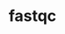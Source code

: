 ---
title: "fastqc"
layout: cache
categories: [package, develop]
meta: {"versions": ["0.12.1"], "compilers": ["gcc@=7.3.1"], "oss": ["amzn2"], "platforms": ["linux"], "targets": ["aarch64", "neoverse_n1", "x86_64_v3"], "stacks": ["aws-isc", "aws-isc-aarch64", "root"], "num_specs": 6, "num_specs_by_stack": {"aws-isc-aarch64": 4, "root": 6, "aws-isc": 2}}
spec_details: [{"hash": "bwtjobwzytlywljntzpqilt2c43vxuo5", "compiler": "gcc@=7.3.1", "versions": ["0.12.1"], "os": "amzn2", "platform": "linux", "target": "aarch64", "variants": ["build_system=generic", "patches=886aba9"], "stacks": ["aws-isc-aarch64", "root"], "size": "-", "tarball": "https://binaries.spack.io/develop/build_cache/linux-amzn2-aarch64/gcc-7.3.1/fastqc-0.12.1/linux-amzn2-aarch64-gcc-7.3.1-fastqc-0.12.1-bwtjobwzytlywljntzpqilt2c43vxuo5.spack"}, {"hash": "gcq3kuxagxcyugajvzq7qitnbypmqt54", "compiler": "gcc@=7.3.1", "versions": ["0.12.1"], "os": "amzn2", "platform": "linux", "target": "aarch64", "variants": ["build_system=generic", "patches=886aba9"], "stacks": ["aws-isc-aarch64", "root"], "size": "-", "tarball": "https://binaries.spack.io/develop/build_cache/linux-amzn2-aarch64/gcc-7.3.1/fastqc-0.12.1/linux-amzn2-aarch64-gcc-7.3.1-fastqc-0.12.1-gcq3kuxagxcyugajvzq7qitnbypmqt54.spack"}, {"hash": "rxuqmphote2n5evlvtmenwrupmcasurf", "compiler": "gcc@=7.3.1", "versions": ["0.12.1"], "os": "amzn2", "platform": "linux", "target": "neoverse_n1", "variants": ["build_system=generic", "patches=886aba9"], "stacks": ["aws-isc-aarch64", "root"], "size": "-", "tarball": "https://binaries.spack.io/develop/build_cache/linux-amzn2-neoverse_n1/gcc-7.3.1/fastqc-0.12.1/linux-amzn2-neoverse_n1-gcc-7.3.1-fastqc-0.12.1-rxuqmphote2n5evlvtmenwrupmcasurf.spack"}, {"hash": "dck5j35phlcddx7ojcymwqivuqvqrqnt", "compiler": "gcc@=7.3.1", "versions": ["0.12.1"], "os": "amzn2", "platform": "linux", "target": "neoverse_n1", "variants": ["build_system=generic", "patches=886aba9"], "stacks": ["aws-isc-aarch64", "root"], "size": "-", "tarball": "https://binaries.spack.io/develop/build_cache/linux-amzn2-neoverse_n1/gcc-7.3.1/fastqc-0.12.1/linux-amzn2-neoverse_n1-gcc-7.3.1-fastqc-0.12.1-dck5j35phlcddx7ojcymwqivuqvqrqnt.spack"}, {"hash": "woswqcv66nepeylwrh66a6lcuahi3a2r", "compiler": "gcc@=7.3.1", "versions": ["0.12.1"], "os": "amzn2", "platform": "linux", "target": "x86_64_v3", "variants": ["build_system=generic", "patches=886aba9"], "stacks": ["aws-isc", "root"], "size": "-", "tarball": "https://binaries.spack.io/develop/build_cache/linux-amzn2-x86_64_v3/gcc-7.3.1/fastqc-0.12.1/linux-amzn2-x86_64_v3-gcc-7.3.1-fastqc-0.12.1-woswqcv66nepeylwrh66a6lcuahi3a2r.spack"}, {"hash": "c4kv5wj7iohchpoxsyux4yfpkess6ufu", "compiler": "gcc@=7.3.1", "versions": ["0.12.1"], "os": "amzn2", "platform": "linux", "target": "x86_64_v3", "variants": ["build_system=generic", "patches=886aba9"], "stacks": ["aws-isc", "root"], "size": "-", "tarball": "https://binaries.spack.io/develop/build_cache/linux-amzn2-x86_64_v3/gcc-7.3.1/fastqc-0.12.1/linux-amzn2-x86_64_v3-gcc-7.3.1-fastqc-0.12.1-c4kv5wj7iohchpoxsyux4yfpkess6ufu.spack"}]
---